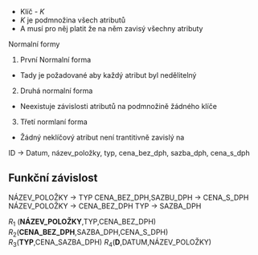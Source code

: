 - Klíč - $K$
- $K$ je podmnožina všech atributů
- A musí pro něj platit že na něm zavisý všechny atributy

Normalní formy
1. První Normalní forma
- Tady je požadované aby každý atribut byl nedělitelný

2. Druhá normalní forma
- Neexistuje závislosti atributů na podmnožině žádného klíče

3. Třetí normlaní forma
- Žádný neklíčový atribut není trantitivně zavislý na 


ID -> Datum, název_položky, typ, cena_bez_dph, sazba_dph, cena_s_dph

## Funkční  závislost
NÁZEV_POLOŽKY -> TYP
CENA_BEZ_DPH,SAZBU_DPH -> CENA_S_DPH
NÁZEV_POLOŽKY -> CENA_BEZ_DPH
TYP -> SAZBA_DPH

$R_{1}$ (__NÁZEV_POLOŽKY__,TYP,CENA_BEZ_DPH)
$R_{2}$(__CENA_BEZ_DPH__,SAZBA_DPH,CENA_S_DPH)
$R_{3}$(__TYP__,CENA_SAZBA_DPH)
$R_{4}$(__D__,DATUM,NÁZEV_POLOŽKY)
